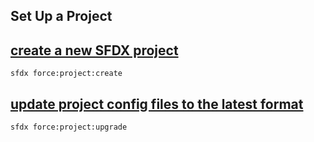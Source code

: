 ## Set Up a Project



## [create a new SFDX project](./createanewSFDXproject.md)

 ``` sfdx force:project:create ```  

## [update project config files to the latest format](./updateprojectconfigfilestothelatestformat.md)

 ``` sfdx force:project:upgrade ```  


